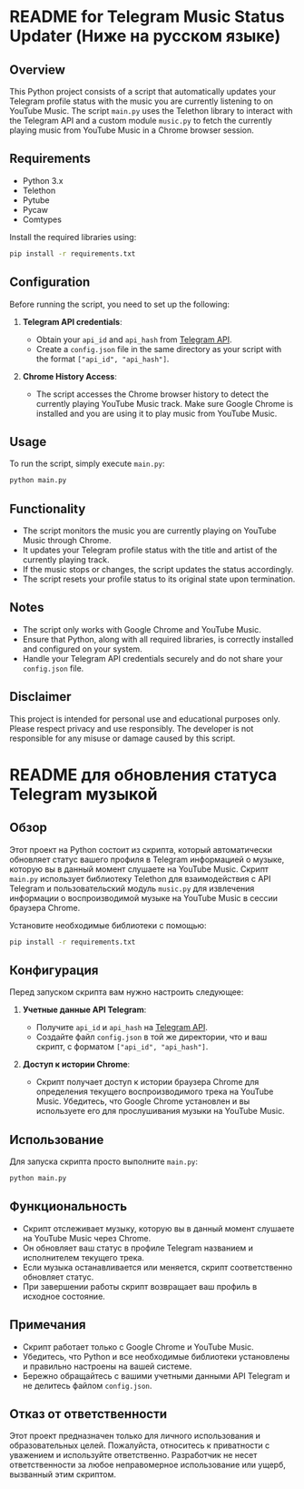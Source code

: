 # README for Telegram Music Status Updater (Ниже на русском языке)

## Overview
This Python project consists of a script that automatically updates your Telegram profile status with the music you are currently listening to on YouTube Music. The script `main.py` uses the Telethon library to interact with the Telegram API and a custom module `music.py` to fetch the currently playing music from YouTube Music in a Chrome browser session.

## Requirements
- Python 3.x
- Telethon
- Pytube
- Pycaw
- Comtypes

Install the required libraries using:
```bash
pip install -r requirements.txt
```

## Configuration
Before running the script, you need to set up the following:

1. **Telegram API credentials**: 
   - Obtain your `api_id` and `api_hash` from [Telegram API](https://my.telegram.org).
   - Create a `config.json` file in the same directory as your script with the format `["api_id", "api_hash"]`.

2. **Chrome History Access**: 
   - The script accesses the Chrome browser history to detect the currently playing YouTube Music track. Make sure Google Chrome is installed and you are using it to play music from YouTube Music.

## Usage
To run the script, simply execute `main.py`:
```bash
python main.py
```

## Functionality
- The script monitors the music you are currently playing on YouTube Music through Chrome.
- It updates your Telegram profile status with the title and artist of the currently playing track.
- If the music stops or changes, the script updates the status accordingly.
- The script resets your profile status to its original state upon termination.

## Notes
- The script only works with Google Chrome and YouTube Music.
- Ensure that Python, along with all required libraries, is correctly installed and configured on your system.
- Handle your Telegram API credentials securely and do not share your `config.json` file.

## Disclaimer
This project is intended for personal use and educational purposes only. Please respect privacy and use responsibly. The developer is not responsible for any misuse or damage caused by this script.


# README для обновления статуса Telegram музыкой

## Обзор
Этот проект на Python состоит из скрипта, который автоматически обновляет статус вашего профиля в Telegram информацией о музыке, которую вы в данный момент слушаете на YouTube Music. Скрипт `main.py` использует библиотеку Telethon для взаимодействия с API Telegram и пользовательский модуль `music.py` для извлечения информации о воспроизводимой музыке на YouTube Music в сессии браузера Chrome.


Установите необходимые библиотеки с помощью:
```bash
pip install -r requirements.txt
```

## Конфигурация
Перед запуском скрипта вам нужно настроить следующее:

1. **Учетные данные API Telegram**: 
   - Получите `api_id` и `api_hash` на [Telegram API](https://my.telegram.org).
   - Создайте файл `config.json` в той же директории, что и ваш скрипт, с форматом `["api_id", "api_hash"]`.

2. **Доступ к истории Chrome**: 
   - Скрипт получает доступ к истории браузера Chrome для определения текущего воспроизводимого трека на YouTube Music. Убедитесь, что Google Chrome установлен и вы используете его для прослушивания музыки на YouTube Music.

## Использование
Для запуска скрипта просто выполните `main.py`:
```bash
python main.py
```

## Функциональность
- Скрипт отслеживает музыку, которую вы в данный момент слушаете на YouTube Music через Chrome.
- Он обновляет ваш статус в профиле Telegram названием и исполнителем текущего трека.
- Если музыка останавливается или меняется, скрипт соответственно обновляет статус.
- При завершении работы скрипт возвращает ваш профиль в исходное состояние.

## Примечания
- Скрипт работает только с Google Chrome и YouTube Music.
- Убедитесь, что Python и все необходимые библиотеки установлены и правильно настроены на вашей системе.
- Бережно обращайтесь с вашими учетными данными API Telegram и не делитесь файлом `config.json`.

## Отказ от ответственности
Этот проект предназначен только для личного использования и образовательных целей. Пожалуйста, относитесь к приватности с уважением и используйте ответственно. Разработчик не несет ответственности за любое неправомерное использование или ущерб, вызванный этим скриптом.
